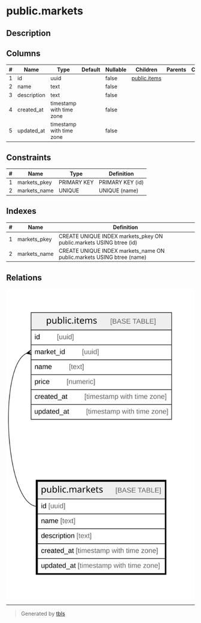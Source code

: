 # public.markets

## Description

## Columns

| # | Name        | Type                     | Default | Nullable | Children                        | Parents | Comment |
| - | ----------- | ------------------------ | ------- | -------- | ------------------------------- | ------- | ------- |
| 1 | id          | uuid                     |         | false    | [public.items](public.items.md) |         |         |
| 2 | name        | text                     |         | false    |                                 |         |         |
| 3 | description | text                     |         | false    |                                 |         |         |
| 4 | created_at  | timestamp with time zone |         | false    |                                 |         |         |
| 5 | updated_at  | timestamp with time zone |         | false    |                                 |         |         |

## Constraints

| # | Name         | Type        | Definition       |
| - | ------------ | ----------- | ---------------- |
| 1 | markets_pkey | PRIMARY KEY | PRIMARY KEY (id) |
| 2 | markets_name | UNIQUE      | UNIQUE (name)    |

## Indexes

| # | Name         | Definition                                                            |
| - | ------------ | --------------------------------------------------------------------- |
| 1 | markets_pkey | CREATE UNIQUE INDEX markets_pkey ON public.markets USING btree (id)   |
| 2 | markets_name | CREATE UNIQUE INDEX markets_name ON public.markets USING btree (name) |

## Relations

![er](public.markets.svg)

---

> Generated by [tbls](https://github.com/k1LoW/tbls)
